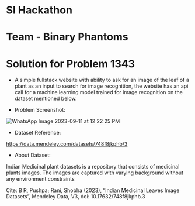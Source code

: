 # SI Hackathon

# Team - Binary Phantoms

# Solution for Problem 1343

- A simple fullstack website with ability to ask for an image of the leaf of a plant as an input to search for image recognition, the website has an api call for a machine learning model trained for image recognition on the dataset mentioned below.

- Problem Screenshot:

![WhatsApp Image 2023-09-11 at 12 22 25 PM](https://github.com/Hexzenberg/SI_Hackathon_Problem_1343/assets/98541526/8ba3d506-3427-4ee1-bfdd-e1d6a0974bc4)

- Dataset Reference:

https://data.mendeley.com/datasets/748f8jkphb/3

- About Dataset:

Indian Medicinal plant datasets is a repository that consists of medicinal plants images. The images are captured with varying background without any environment constraints

Cite:
B R, Pushpa; Rani, Shobha (2023), “Indian Medicinal Leaves Image Datasets”, Mendeley Data, V3, doi: 10.17632/748f8jkphb.3


